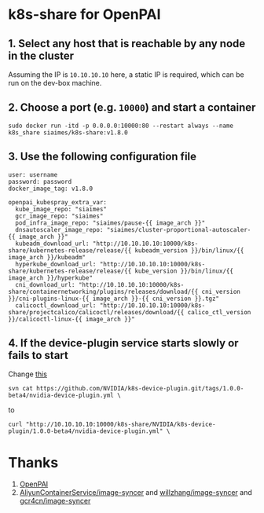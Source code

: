 # k8s-share for OpenPAI

## 1. Select any host that is reachable by any node in the cluster

Assuming the IP is `10.10.10.10` here, a static IP is required, which can be run on the dev-box machine.

## 2. Choose a port (e.g. `10000`) and start a container

```
sudo docker run -itd -p 0.0.0.0:10000:80 --restart always --name k8s_share siaimes/k8s-share:v1.8.0
```

## 3. Use the following configuration file

```
user: username
password: password
docker_image_tag: v1.8.0

openpai_kubespray_extra_var:
  kube_image_repo: "siaimes"
  gcr_image_repo: "siaimes"
  pod_infra_image_repo: "siaimes/pause-{{ image_arch }}"
  dnsautoscaler_image_repo: "siaimes/cluster-proportional-autoscaler-{{ image_arch }}"
  kubeadm_download_url: "http://10.10.10.10:10000/k8s-share/kubernetes-release/release/{{ kubeadm_version }}/bin/linux/{{ image_arch }}/kubeadm"
  hyperkube_download_url: "http://10.10.10.10:10000/k8s-share/kubernetes-release/release/{{ kube_version }}/bin/linux/{{ image_arch }}/hyperkube"
  cni_download_url: "http://10.10.10.10:10000/k8s-share/containernetworking/plugins/releases/download/{{ cni_version }}/cni-plugins-linux-{{ image_arch }}-{{ cni_version }}.tgz"
  calicoctl_download_url: "http://10.10.10.10:10000/k8s-share/projectcalico/calicoctl/releases/download/{{ calico_ctl_version }}/calicoctl-linux-{{ image_arch }}"
```

## 4. If the device-plugin service starts slowly or fails to start

Change [this](https://github.com/microsoft/pai/blob/529db900c351c7922c3c6c81c4798f4f1bd000e1/src/device-plugin/deploy/start.sh.template#L32)
```
svn cat https://github.com/NVIDIA/k8s-device-plugin.git/tags/1.0.0-beta4/nvidia-device-plugin.yml \
```

to 

```
curl "http://10.10.10.10:10000/k8s-share/NVIDIA/k8s-device-plugin/1.0.0-beta4/nvidia-device-plugin.yml" \
```

# Thanks

1. [OpenPAI](https://github.com/microsoft/pai)
2. [AliyunContainerService/image-syncer](https://github.com/AliyunContainerService/image-syncer) and [willzhang/image-syncer](https://github.com/willzhang/image-syncer) and [gcr4cn/image-syncer](https://github.com/gcr4cn/image-syncer)
